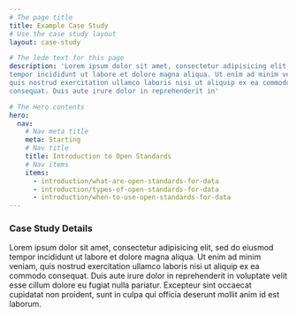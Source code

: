 ```yaml
---
# The page title
title: Example Case Study
# Use the case study layout
layout: case-study

# The lede text for this page
description: 'Lorem ipsum dolor sit amet, consectetur adipisicing elit, sed do eiusmod
tempor incididunt ut labore et dolore magna aliqua. Ut enim ad minim veniam,
quis nostrud exercitation ullamco laboris nisi ut aliquip ex ea commodo
consequat. Duis aute irure dolor in reprehenderit in'

# The Hero contents
hero:
  nav:
    # Nav meta title
    meta: Starting
    # Nav title
    title: Introduction to Open Standards
    # Nav items
    items:
      - introduction/what-are-open-standards-for-data
      - introduction/types-of-open-standards-for-data
      - introduction/when-to-use-open-standards-for-data
---
```


### Case Study Details
Lorem ipsum dolor sit amet, consectetur adipisicing elit, sed do eiusmod
tempor incididunt ut labore et dolore magna aliqua. Ut enim ad minim veniam,
quis nostrud exercitation ullamco laboris nisi ut aliquip ex ea commodo
consequat. Duis aute irure dolor in reprehenderit in voluptate velit esse
cillum dolore eu fugiat nulla pariatur. Excepteur sint occaecat cupidatat non
proident, sunt in culpa qui officia deserunt mollit anim id est laborum.
